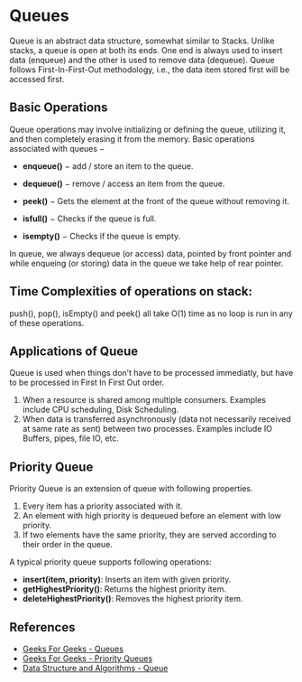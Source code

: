# Queues

Queue is an abstract data structure, somewhat similar to Stacks. Unlike stacks, a queue is open at both its ends. One end is always used to insert data (enqueue) and the other is used to remove data (dequeue). Queue follows First-In-First-Out methodology, i.e., the data item stored first will be accessed first.

## Basic Operations

Queue operations may involve initializing or defining the queue, utilizing it, and then completely erasing it from the memory. Basic operations associated with queues −

- **enqueue()** − add / store an item to the queue.

- **dequeue()** − remove / access an item from the queue.

- **peek()** − Gets the element at the front of the queue without removing it.

- **isfull()** − Checks if the queue is full.

- **isempty()** − Checks if the queue is empty.

In queue, we always dequeue (or access) data, pointed by front pointer and while enqueing (or storing) data in the queue we take help of rear pointer.

## Time Complexities of operations on stack:

push(), pop(), isEmpty() and peek() all take O(1) time as no loop is run in any of these operations.

## Applications of Queue

Queue is used when things don’t have to be processed immediatly, but have to be processed in First In First Out order.

1) When a resource is shared among multiple consumers. Examples include CPU scheduling, Disk Scheduling.
2) When data is transferred asynchronously (data not necessarily received at same rate as sent) between two processes. Examples include IO Buffers, pipes, file IO, etc.

## Priority Queue

Priority Queue is an extension of queue with following properties.

1) Every item has a priority associated with it.
2) An element with high priority is dequeued before an element with low priority.
3) If two elements have the same priority, they are served according to their order in the queue.

A typical priority queue supports following operations: 

- **insert(item, priority)**: Inserts an item with given priority.
- **getHighestPriority()**: Returns the highest priority item.
- **deleteHighestPriority()**: Removes the highest priority item.

## References

- [Geeks For Geeks - Queues](geeksforgeeks.org)
- [Geeks For Geeks - Priority Queues](http://www.geeksforgeeks.org/priority-queue-set-1-introduction/)
- [Data Structure and Algorithms - Queue](https://www.tutorialspoint.com/data_structures_algorithms/dsa_queue.htm)
